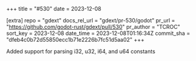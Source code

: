 +++
title = "#530"
date = 2023-12-08

[extra]
repo = "gdext"
docs_rel_url = "gdext/pr-530/godot"
pr_url = "https://github.com/godot-rust/gdext/pull/530"
pr_author = "TCROC"
sort_key = 2023-12-08
date_time = 2023-12-08T01:16:34Z
commit_sha = "dfeb4c0b72d55850ecc1b71e2226b7fc51d5aa02"
+++

Added support for parsing i32, u32, i64, and u64 constants
